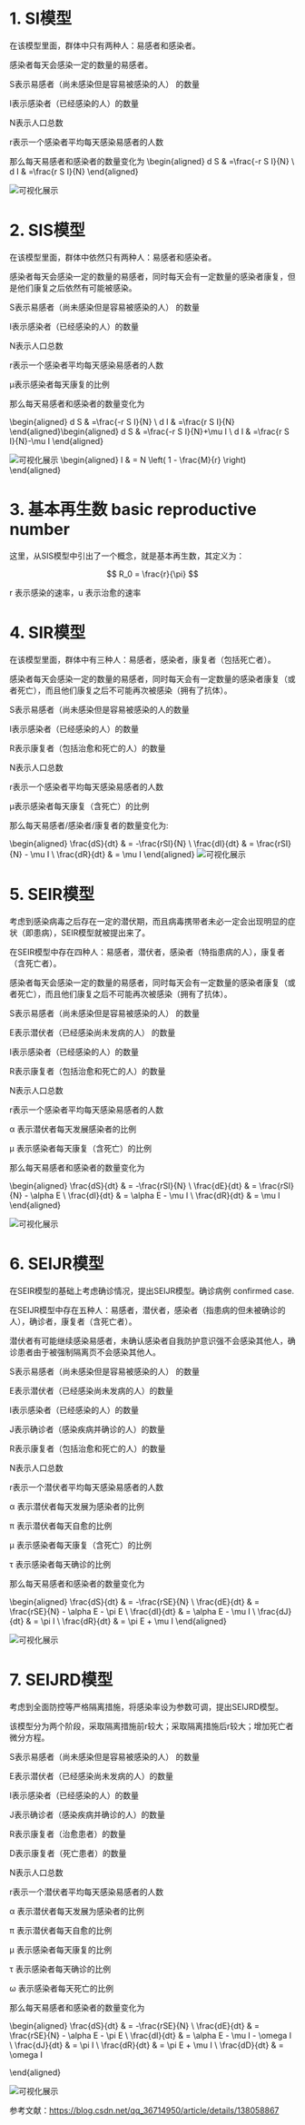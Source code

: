 # 1. SI模型
在该模型里面，群体中只有两种人：易感者和感染者。

感染者每天会感染一定的数量的易感者。

S表示易感者（尚未感染但是容易被感染的人） 的数量

I表示感染者（已经感染的人）的数量

N表示人口总数

r表示一个感染者平均每天感染易感者的人数

那么每天易感者和感染者的数量变化为
\begin{aligned}
d S & =\frac{-r S I}{N} \\
d I & =\frac{r S I}{N}
\end{aligned}

![可视化展示](/自主学习/传染病/可视化/si.png)

# 2. SIS模型
在该模型里面，群体中依然只有两种人：易感者和感染者。

感染者每天会感染一定的数量的易感者，同时每天会有一定数量的感染者康复，但是他们康复之后依然有可能被感染。

S表示易感者（尚未感染但是容易被感染的人） 的数量

I表示感染者（已经感染的人）的数量

N表示人口总数

r表示一个感染者平均每天感染易感者的人数

μ表示感染者每天康复的比例

那么每天易感者和感染者的数量变化为

\begin{aligned}
d S & =\frac{-r S I}{N} \\
d I & =\frac{r S I}{N}
\end{aligned}\begin{aligned}
d S & =\frac{-r S I}{N}+\mu I \\
d I & =\frac{r S I}{N}-\mu I
\end{aligned}

![可视化展示](/自主学习/传染病/可视化/sis.png)
\begin{aligned}
I & = N \left( 1 - \frac{M}{r} \right)
\end{aligned}

# 3. 基本再生数 basic reproductive number
这里，从SIS模型中引出了一个概念，就是基本再生数，其定义为：

$$ R_0 = \frac{r}{\pi} $$

r 表示感染的速率，u 表示治愈的速率

# 4. SIR模型
在该模型里面，群体中有三种人：易感者，感染者，康复者（包括死亡者）。

感染者每天会感染一定的数量的易感者，同时每天会有一定数量的感染者康复（或者死亡），而且他们康复之后不可能再次被感染（拥有了抗体）。

S表示易感者（尚未感染但是容易被感染的人的数量

I表示感染者（已经感染的人）的数量

R表示康复者（包括治愈和死亡的人）的数量

N表示人口总数

r表示一个感染者平均每天感染易感者的人数

μ表示感染者每天康复（含死亡）的比例

那么每天易感者/感染者/康复者的数量变化为:

\begin{aligned}
\frac{dS}{dt} & = -\frac{rSI}{N} \\
\frac{dI}{dt} & = \frac{rSI}{N} - \mu I \\
\frac{dR}{dt} & = \mu I
\end{aligned}
![可视化展示](/自主学习/传染病/可视化/sir.png)

# 5. SEIR模型
考虑到感染病毒之后存在一定的潜伏期，而且病毒携带者未必一定会出现明显的症状（即患病），SEIR模型就被提出来了。

在SEIR模型中存在四种人：易感者，潜伏者，感染者（特指患病的人），康复者（含死亡者）。

感染者每天会感染一定的数量的易感者，同时每天会有一定数量的感染者康复（或者死亡），而且他们康复之后不可能再次被感染（拥有了抗体）。

S表示易感者（尚未感染但是容易被感染的人） 的数量

E表示潜伏者（已经感染尚未发病的人） 的数量

I表示感染者（已经感染的人）的数量

R表示康复者（包括治愈和死亡的人）的数量

N表示人口总数

r表示一个感染者平均每天感染易感者的人数

α 表示潜伏者每天发展感染者的比例

μ 表示感染者每天康复（含死亡）的比例

那么每天易感者和感染者的数量变化为

\begin{aligned}
\frac{dS}{dt} & = -\frac{rSI}{N} \\
\frac{dE}{dt} & = \frac{rSI}{N} - \alpha E \\
\frac{dI}{dt} & = \alpha E - \mu I \\
\frac{dR}{dt} & = \mu I
\end{aligned}

![可视化展示](/自主学习/传染病/可视化/seir.png)

# 6. SEIJR模型
在SEIR模型的基础上考虑确诊情况，提出SEIJR模型。确诊病例 confirmed case.

在SEIJR模型中存在五种人：易感者，潜伏者，感染者（指患病的但未被确诊的人），确诊者，康复者（含死亡者）。

潜伏者有可能继续感染易感者，未确认感染者自我防护意识强不会感染其他人，确诊患者由于被强制隔离页不会感染其他人。

S表示易感者（尚未感染但是容易被感染的人） 的数量

E表示潜伏者（已经感染尚未发病的人）的数量

I表示感染者（已经感染的人）的数量

J表示确诊者（感染疾病并确诊的人）的数量

R表示康复者（包括治愈和死亡的人）的数量

N表示人口总数

r表示一个潜伏者平均每天感染易感者的人数

α 表示潜伏者每天发展为感染者的比例

π 表示潜伏者每天自愈的比例

μ 表示感染者每天康复（含死亡）的比例

τ 表示感染者每天确诊的比例

那么每天易感者和感染者的数量变化为

\begin{aligned}
\frac{dS}{dt} & = -\frac{rSE}{N} \\
\frac{dE}{dt} & = \frac{rSE}{N} - \alpha E - \pi E \\
\frac{dI}{dt} & = \alpha E - \mu I \\
\frac{dJ}{dt} & = \pi I \\
\frac{dR}{dt} & = \pi E + \mu I
\end{aligned}

![可视化展示](/自主学习/传染病/可视化/seijr.png)

# 7. SEIJRD模型
考虑到全面防控等严格隔离措施，将感染率设为参数可调，提出SEIJRD模型。

该模型分为两个阶段，采取隔离措施前r较大；采取隔离措施后r较大；增加死亡者微分方程。

S表示易感者（尚未感染但是容易被感染的人） 的数量

E表示潜伏者（已经感染尚未发病的人）的数量

I表示感染者（已经感染的人）的数量

J表示确诊者（感染疾病并确诊的人）的数量

R表示康复者（治愈患者）的数量

D表示康复者（死亡患者）的数量

N表示人口总数

r表示一个潜伏者平均每天感染易感者的人数

α 表示潜伏者每天发展为感染者的比例

π 表示潜伏者每天自愈的比例

μ 表示感染者每天康复的比例

τ 表示感染者每天确诊的比例

ω 表示感染者每天死亡的比例

那么每天易感者和感染者的数量变化为

\begin{aligned}
\frac{dS}{dt} & = -\frac{rSE}{N} \\
\frac{dE}{dt} & = \frac{rSE}{N} - \alpha E - \pi E \\
\frac{dI}{dt} & = \alpha E - \mu I - \omega I \\
\frac{dJ}{dt} & = \pi I \\
\frac{dR}{dt} & = \pi E + \mu I \\
\frac{dD}{dt} & = \omega I

\end{aligned}

![可视化展示](/自主学习/传染病/可视化/武汉疫情.png)

参考文献：https://blog.csdn.net/qq_36714950/article/details/138058867